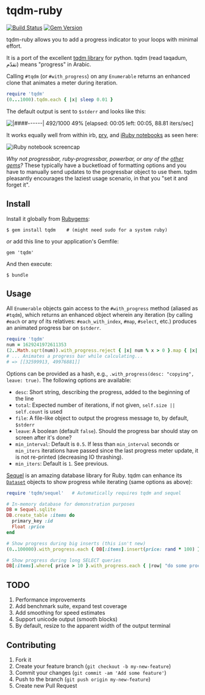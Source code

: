 # tqdm-ruby
[![Build Status](https://github.com/powerpak/tqdm-ruby/actions/workflows/ruby-ci.yml/badge.svg?branch=master&event=push)](https://github.com/powerpak/tqdm-ruby/actions/workflows/ruby-ci.yml?query=event%3Apush+branch%3Amaster) [![Gem Version](https://badge.fury.io/rb/tqdm.svg?version=0.4.1)](https://badge.fury.io/rb/tqdm)

tqdm-ruby allows you to add a progress indicator to your loops with minimal effort.

It is a port of the excellent [tqdm library][tqdm] for python. tqdm (read taqadum, تقدّم) means "progress" in Arabic.

Calling `#tqdm` (or `#with_progress`) on any `Enumerable` returns an enhanced clone that animates a meter during iteration.

```ruby
require 'tqdm'
(0...1000).tqdm.each { |x| sleep 0.01 }
```

The default output is sent to `$stderr` and looks like this:

![|####------| 492/1000  49% [elapsed: 00:05 left: 00:05, 88.81 iters/sec]](http://i.imgur.com/6y0t7XS.gif)

It works equally well from within irb, [pry](http://pryrepl.org/), and [iRuby notebooks](https://github.com/SciRuby/iruby) as seen here:

![iRuby notebook screencap](http://i.imgur.com/DilrHuX.gif)

*Why not progressbar, ruby-progressbar, powerbar, or any of the [other gems][]?* These typically have a bucketload of formatting options and you have to manually send updates to the progressbar object to use them. tqdm pleasantly encourages the laziest usage scenario, in that you "set it and forget it".

[tqdm]: https://github.com/tqdm/tqdm
[other gems]: https://www.ruby-toolbox.com/categories/CLI_Progress_Bars

## Install

Install it globally from [Rubygems](https://rubygems.org/gems/tqdm):

    $ gem install tqdm    # (might need sudo for a system ruby)

*or* add this line to your application's Gemfile:

    gem 'tqdm'

And then execute:

    $ bundle

## Usage

All `Enumerable` objects gain access to the `#with_progress` method (aliased as `#tqdm`), which returns an enhanced object wherein any iteration (by calling `#each` or any of its relatives: `#each_with_index`, `#map`, `#select`, etc.) produces an animated progress bar on `$stderr`.

```ruby
require 'tqdm'
num = 1629241972611353
(2..Math.sqrt(num)).with_progress.reject { |x| num % x > 0 }.map { |x| [x, num/x] }
# ... Animates a progress bar while calculating...
# => [[32599913, 49976881]]
```

Options can be provided as a hash, e.g., `.with_progress(desc: "copying", leave: true)`. The following options are available:

- `desc`: Short string, describing the progress, added to the beginning of the line
- `total`: Expected number of iterations, if not given, `self.size || self.count` is used
- `file`: A file-like object to output the progress message to, by default, `$stderr`
- `leave`: A boolean (default `false`). Should the progress bar should stay on screen after it's done?
- `min_interval`: Default is `0.5`. If less than `min_interval` seconds or `min_iters` iterations have passed since the last progress meter update, it is not re-printed (decreasing IO thrashing).
- `min_iters`: Default is `1`. See previous.

[Sequel](http://sequel.jeremyevans.net/) is an amazing database library for Ruby. tqdm can enhance its [`Dataset`](http://sequel.jeremyevans.net/rdoc/classes/Sequel/Dataset.html) objects to show progress while iterating (same options as above):

```ruby
require 'tqdm/sequel'   # Automatically requires tqdm and sequel

# In-memory database for demonstration purposes
DB = Sequel.sqlite
DB.create_table :items do
  primary_key :id
  Float :price
end

# Show progress during big inserts (this isn't new)
(0..100000).with_progress.each { DB[:items].insert(price: rand * 100) }

# Show progress during long SELECT queries
DB[:items].where{ price > 10 }.with_progress.each { |row| "do some processing here" }
```

## TODO

1. Performance improvements
2. Add benchmark suite, expand test coverage
3. Add smoothing for speed estimates
4. Support unicode output (smooth blocks)
5. By default, resize to the apparent width of the output terminal

## Contributing

1. Fork it
2. Create your feature branch (`git checkout -b my-new-feature`)
3. Commit your changes (`git commit -am 'Add some feature'`)
4. Push to the branch (`git push origin my-new-feature`)
5. Create new Pull Request
